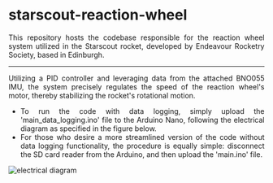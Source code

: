 # starscout-reaction-wheel

<div align="justify"> 
This repository hosts the codebase responsible for the reaction wheel system utilized in the Starscout rocket, developed by Endeavour Rocketry Society, based in Edinburgh.
  
***

Utilizing a PID controller and leveraging data from the attached BNO055 IMU, the system precisely regulates the speed of the reaction wheel's motor, thereby stabilizing the rocket's rotational motion. 
* To run the code with data logging, simply upload the 'main_data_logging.ino' file to the Arduino Nano, following the electrical diagram as specified in the figure below.
* For those who desire a more streamlined version of the code without data logging functionality, the procedure is equally simple: disconnect the SD card reader from the Arduino, and then upload the 'main.ino' file.
</div>

![electrical diagram](https://github.com/Greekzombie/starscout-reaction-wheel/assets/95311543/c9a2a8d3-219a-4315-a114-826d21954f6e)

